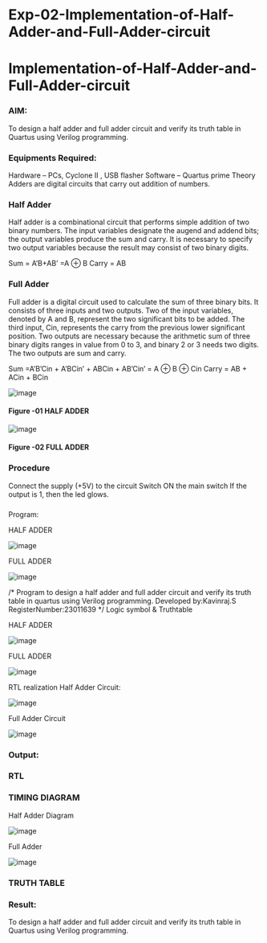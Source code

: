 # Exp-02-Implementation-of-Half-Adder-and-Full-Adder-circuit

# Implementation-of-Half-Adder-and-Full-Adder-circuit
### AIM:
To design a half adder and full adder circuit and verify its truth table in Quartus using Verilog programming.

### Equipments Required:
Hardware – PCs, Cyclone II , USB flasher
Software – Quartus prime
Theory
Adders are digital circuits that carry out addition of numbers.

### Half Adder
Half adder is a combinational circuit that performs simple addition of two binary numbers. The input variables designate the augend and addend bits; the output variables produce the sum and carry. It is necessary to specify two output variables because the result may consist of two binary digits.

Sum = A’B+AB’ =A ⊕ B Carry = AB

### Full Adder
Full adder is a digital circuit used to calculate the sum of three binary bits. It consists of three inputs and two outputs. Two of the input variables, denoted by A and B, represent the two significant bits to be added. The third input, Cin, represents the carry from the previous lower significant position. Two outputs are necessary because the arithmetic sum of three binary digits ranges in value from 0 to 3, and binary 2 or 3 needs two digits. The two outputs are sum and carry.

Sum =A’B’Cin + A’BCin’ + ABCin + AB’Cin’ = A ⊕ B ⊕ Cin Carry = AB + ACin + BCin

 ![image](https://user-images.githubusercontent.com/36288975/163552156-a13e5a56-c638-4110-97d9-8896907c8d25.png)

#### Figure -01 HALF ADDER 



![image](https://user-images.githubusercontent.com/36288975/163552057-b3547877-6d07-45b4-b7e0-bcfebfad9e1d.png)

#### Figure -02 FULL ADDER 

### Procedure

Connect the supply (+5V) to the circuit
Switch ON the main switch
If the output is 1, then the led glows.
### 
Program:


HALF ADDER





 ![image](https://github.com/ROLEX2616/Exp-02-Implementation-of-Half-Adder-and-Full-Adder-circuit/assets/149988469/4699e57c-1b75-45b5-af9c-2c0a57b01eff)


 
 FULL ADDER




 
 ![image](https://github.com/ROLEX2616/Exp-02-Implementation-of-Half-Adder-and-Full-Adder-circuit/assets/149988469/4af47174-ae41-4845-bddc-6d77d93cf17c)



/*
Program to design a half adder and full adder circuit and verify its truth table in quartus using Verilog programming.
Developed by:Kavinraj.S
RegisterNumber:23011639
*/
Logic symbol & Truthtable

HALF ADDER




![image](https://github.com/ROLEX2616/Exp-02-Implementation-of-Half-Adder-and-Full-Adder-circuit/assets/149988469/58d6282f-72d1-4d8d-a330-6340d3832b12)

FULL ADDER




![image](https://github.com/ROLEX2616/Exp-02-Implementation-of-Half-Adder-and-Full-Adder-circuit/assets/149988469/3ac0216f-7bc6-4db4-8cae-9a5deceb2d0d)

RTL realization
Half Adder Circuit:




![image](https://github.com/ROLEX2616/Exp-02-Implementation-of-Half-Adder-and-Full-Adder-circuit/assets/149988469/904e8553-4f58-4bd2-97d7-002901622440)


Full Adder Circuit





![image](https://github.com/ROLEX2616/Exp-02-Implementation-of-Half-Adder-and-Full-Adder-circuit/assets/149988469/e51e77b3-820f-45e0-ad70-78be38ff6d17)




### Output:

### RTL
### TIMING DIAGRAM
Half Adder Diagram

![image](https://github.com/ROLEX2616/Exp-02-Implementation-of-Half-Adder-and-Full-Adder-circuit/assets/149988469/50e6d8b7-e18b-4d9f-a9f3-75b4b792de7f)

Full Adder

![image](https://github.com/ROLEX2616/Exp-02-Implementation-of-Half-Adder-and-Full-Adder-circuit/assets/149988469/e1a61d8e-e433-4ef6-aaef-3876661f76b3)





### TRUTH TABLE 

### Result:
To design a half adder and full adder circuit and verify its truth table in Quartus using Verilog programming.
